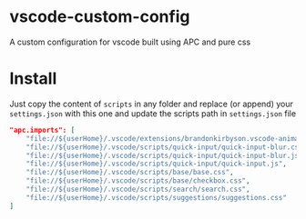 # vscode-custom-config

A custom configuration for vscode built using APC and pure css

# Install

Just copy the content of `scripts` in any folder and replace (or append) your `settings.json` with this one and update the scripts path in `settings.json` file

```json
"apc.imports": [
    "file://${userHome}/.vscode/extensions/brandonkirbyson.vscode-animations-2.0.3/dist/updateHandler.js",
    "file://${userHome}/.vscode/scripts/quick-input/quick-input-blur.css",
    "file://${userHome}/.vscode/scripts/quick-input/quick-input-blur.js",
    "file://${userHome}/.vscode/scripts/quick-input/quick-input.js",
    "file://${userHome}/.vscode/scripts/base/base.css",
    "file://${userHome}/.vscode/scripts/base/checkbox.css",
    "file://${userHome}/.vscode/scripts/search/search.css",
    "file://${userHome}/.vscode/scripts/suggestions/suggestions.css"
]
```
